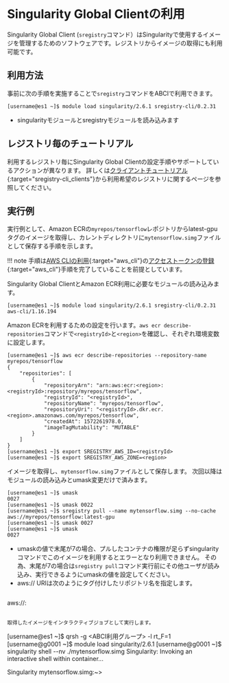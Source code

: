 # Singularity Global Clientの利用

Singularity Global Client (``sregistry``コマンド）はSingularityで使用するイメージを管理するためのソフトウェアです。レジストリからイメージの取得にも利用可能です。


## 利用方法
事前に次の手順を実施することで``sregistry``コマンドをABCIで利用できます。

```
[username@es1 ~]$ module load singularity/2.6.1 sregistry-cli/0.2.31
```

* singularityモジュールとsregistryモジュールを読み込みます


## レジストリ毎のチュートリアル
利用するレジストリ毎にSingularity Global Clientの設定手順やサポートしているアクションが異なります。
詳しくは[クライアントチュートリアル](https://singularityhub.github.io/sregistry-cli/clients){:target="sregistry-cli_clients"}から利用希望のレジストリに関するページを参照してください。 


## 実行例
実行例として、Amazon ECRの``myrepos/tensorflow``レポジトリからlatest-gpuタグのイメージを取得し、カレントディレクトリに``mytensorflow.simg``ファイルとして保存する手順を示します。


!!! note
    手順は[AWS CLIの利用](/tips/awscli/){:target="aws_cli"}の[アクセストークンの登録](/tips/awscli/#_2){:target="aws_cli"}手順を完了していることを前提としています。


Singularity Global ClientとAmazon ECR利用に必要なモジュールの読み込みます。
```
[username@es1 ~]$ module load singularity/2.6.1 sregistry-cli/0.2.31 aws-cli/1.16.194
```


Amazon ECRを利用するための設定を行います。``aws ecr describe-repositories``コマンドで``<registryId>``と``<region>``を確認し、それぞれ環境変数に設定します。
```
[username@es1 ~]$ aws ecr describe-repositories --repository-name myrepos/tensorflow
{
    "repositories": [
        {
            "repositoryArn": "arn:aws:ecr:<region>:<registryId>:repository/myrepos/tensorflow",
            "registryId": "<registryId>",
            "repositoryName": "myrepos/tensorflow",
            "repositoryUri": "<registryId>.dkr.ecr.<region>.amazonaws.com/myrepos/tensorflow",
            "createdAt": 1572261978.0,
            "imageTagMutability": "MUTABLE"
        }
    ]
}
[username@es1 ~]$ export SREGISTRY_AWS_ID=<registryId>
[username@es1 ~]$ export SREGISTRY_AWS_ZONE=<region>
```

イメージを取得し、``mytensorflow.simg``ファイルとして保存します。
次回以降はモジュールの読み込みとumask変更だけで済みます。
```
[username@es1 ~]$ umask
0027
[username@es1 ~]$ umask 0022
[username@es1 ~]$ sregistry pull --name mytensorflow.simg --no-cache aws://myrepos/tensorflow:latest-gpu
[username@es1 ~]$ umask 0027
[username@es1 ~]$ umask
0027
```

* umaskの値で末尾が7の場合、プルしたコンテナの権限が足らずsingularityコマンドでこのイメージを利用するとエラーとなり利用できません。
その為、末尾が7の場合は``sregistry pull``コマンド実行前にその他ユーザが読み込み、実行できるようにumaskの値を設定してください。
* aws:// URIは次のようにタグ付けしたリポジトリ名を指定します。
  ```
aws://<repositoryName>:<imageTag>
  ```

取得したイメージをインタラクティブジョブとして実行します。
```
[username@es1 ~]$ qrsh -g <ABCI利用グループ> -l rt_F=1
[username@g0001 ~]$ module load singularity/2.6.1
[username@g0001 ~]$ singularity shell --nv ./mytensorflow.simg
Singularity: Invoking an interactive shell within container...

Singularity mytensorflow.simg:~> 
```

